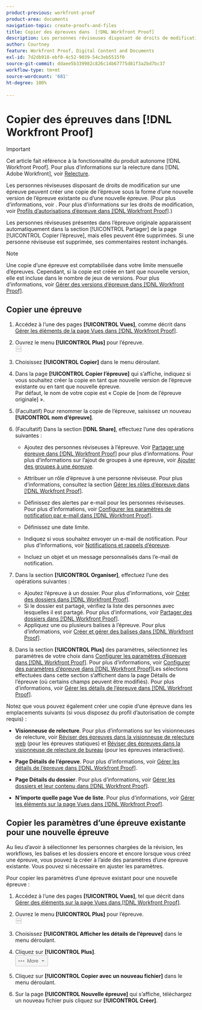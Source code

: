 ```yaml
---
product-previous: workfront-proof
product-area: documents
navigation-topic: create-proofs-and-files
title: Copier des épreuves dans  [!DNL Workfront Proof]
description: Les personnes réviseuses disposant de droits de modification sur une épreuve peuvent créer une copie de l’épreuve sous la forme d’une nouvelle version de l’épreuve existante ou d’une nouvelle épreuve. (Pour plus d’informations, voir . Pour plus d’informations sur les droits de modification, voir Profils d’autorisations d’épreuve dans Workfront Proof.)
author: Courtney
feature: Workfront Proof, Digital Content and Documents
exl-id: 7d2db918-ebf0-4c52-9039-54c3eb5515f0
source-git-commit: ddaee5b339982c826c14b67775d81f3a2bd7bc37
workflow-type: tm+mt
source-wordcount: '681'
ht-degree: 100%

---
```


# Copier des épreuves dans [!DNL Workfront Proof]

>[!IMPORTANT]
>
>Cet article fait référence à la fonctionnalité du produit autonome [!DNL Workfront Proof]. Pour plus d’informations sur la relecture dans [!DNL Adobe Workfront], voir [Relecture](../../../review-and-approve-work/proofing/proofing.md).

Les personnes réviseuses disposant de droits de modification sur une épreuve peuvent créer une copie de l’épreuve sous la forme d’une nouvelle version de l’épreuve existante ou d’une nouvelle épreuve. (Pour plus d’informations, voir . Pour plus d’informations sur les droits de modification, voir [Profils d’autorisations d’épreuve dans  [!DNL Workfront Proof]](../../../workfront-proof/wp-acct-admin/account-settings/proof-perm-profiles-in-wp.md).)

Les personnes réviseuses présentes dans l’épreuve originale apparaissent automatiquement dans la section [!UICONTROL Partager] de la page [!UICONTROL Copier l’épreuve], mais elles peuvent être supprimées. Si une personne réviseuse est supprimée, ses commentaires restent inchangés.

>[!NOTE]
>
>Une copie d’une épreuve est comptabilisée dans votre limite mensuelle d’épreuves. Cependant, si la copie est créée en tant que nouvelle version, elle est incluse dans le nombre de jeux de versions. Pour plus d’informations, voir [Gérer des versions d’épreuve dans  [!DNL Workfront Proof]](../../../workfront-proof/wp-work-proofsfiles/manage-your-work/manage-proof-versions.md).

## Copier une épreuve

1. Accédez à l’une des pages **[!UICONTROL Vues]**, comme décrit dans [Gérer les éléments de la page Vues dans  [!DNL Workfront Proof]](../../../workfront-proof/wp-work-proofsfiles/manage-your-work/manage-items-on-views-page.md).

1. Ouvrez le menu **[!UICONTROL Plus]** pour l’épreuve.\
   ![Menu Plus](assets/more-button-small.png)

1. Choisissez **[!UICONTROL Copier]** dans le menu déroulant.
1. Dans la page **[!UICONTROL Copier l’épreuve]** qui s’affiche, indiquez si vous souhaitez créer la copie en tant que nouvelle version de l’épreuve existante ou en tant que nouvelle épreuve.\
   Par défaut, le nom de votre copie est « Copie de [nom de l’épreuve originale] ».

1. (Facultatif) Pour renommer la copie de l’épreuve, saisissez un nouveau **[!UICONTROL nom d’épreuve]**.
1. (Facultatif) Dans la section **[!DNL Share]**, effectuez l’une des opérations suivantes :

   * Ajoutez des personnes réviseuses à l’épreuve. Voir [Partager une épreuve dans  [!DNL Workfront Proof]](../../../workfront-proof/wp-work-proofsfiles/share-proofs-and-files/share-proof.md) pour plus d’informations. Pour plus d’informations sur l’ajout de groupes à une épreuve, voir [Ajouter des groupes à une épreuve](../../../workfront-proof/wp-mnguserscontacts/groups/add-groups.md).

   * Attribuer un rôle d’épreuve à une personne réviseuse. Pour plus d’informations, consultez la section [Gérer les rôles d’épreuve dans  [!DNL Workfront Proof]](../../../workfront-proof/wp-work-proofsfiles/share-proofs-and-files/manage-proof-roles.md).
   * Définissez des alertes par e-mail pour les personnes réviseuses. Pour plus d’informations, voir [Configurer les paramètres de notification par e-mail dans  [!DNL Workfront Proof]](../../../workfront-proof/wp-emailsntfctns/email-alerts/config-email-notification-settings-wp.md).
   * Définissez une date limite.
   * Indiquez si vous souhaitez envoyer un e-mail de notification. Pour plus d’informations, voir [Notifications et rappels d’épreuve](https://support.workfront.com/hc/en-us/sections/115000920788-Proof-notifications-and-reminders).
   * Incluez un objet et un message personnalisés dans l’e-mail de notification.

1. Dans la section **[!UICONTROL Organiser]**, effectuez l’une des opérations suivantes :

   * Ajoutez l’épreuve à un dossier. Pour plus d’informations, voir [Créer des dossiers dans  [!DNL Workfront Proof]](../../../workfront-proof/wp-work-proofsfiles/organize-your-work/create-folders.md).
   * Si le dossier est partagé, vérifiez la liste des personnes avec lesquelles il est partagé. Pour plus d’informations, voir [Partager des dossiers dans  [!DNL Workfront Proof]](../../../workfront-proof/wp-work-proofsfiles/organize-your-work/share-folders.md).
   * Appliquez une ou plusieurs balises à l’épreuve. Pour plus d’informations, voir [Créer et gérer des balises dans  [!DNL Workfront Proof]](../../../workfront-proof/wp-work-proofsfiles/organize-your-work/create-and-manage-tags.md).

1. Dans la section **[!UICONTROL Plus]** des paramètres, sélectionnez les paramètres de votre choix dans [Configurer les paramètres d’épreuve dans  [!DNL Workfront Proof]](../../../workfront-proof/wp-work-proofsfiles/manage-your-work/configure-proof-settings.md). Pour plus d’informations, voir [Configurer des paramètres d’épreuve dans  [!DNL Workfront Proof]](../../../workfront-proof/wp-work-proofsfiles/manage-your-work/configure-proof-settings.md)Les sélections effectuées dans cette section s’affichent dans la page Détails de l’épreuve (où certains champs peuvent être modifiés). Pour plus d’informations, voir [Gérer les détails de l’épreuve dans  [!DNL Workfront Proof]](../../../workfront-proof/wp-work-proofsfiles/manage-your-work/manage-proof-details.md).

Notez que vous pouvez également créer une copie d’une épreuve dans les emplacements suivants (si vous disposez du profil d’autorisation de compte requis) :

* **Visionneuse de relecture**. Pour plus d’informations sur les visionneuses de relecture, voir [Réviser des épreuves dans la visionneuse de relecture web](https://support.workfront.com/hc/en-us/sections/115000275214-Reviewing-Proofs-in-the-Web-Proofing-Viewer) (pour les épreuves statiques) et [Réviser des épreuves dans la visionneuse de relecture de bureau](https://support.workfront.com/hc/en-us/sections/360000686434-Reviewing-Proofs-in-the-Desktop-Proofing-Viewer) (pour les épreuves interactives).

* **Page Détails de l’épreuve**. Pour plus d’informations, voir [Gérer les détails de l’épreuve dans  [!DNL Workfront Proof]](../../../workfront-proof/wp-work-proofsfiles/manage-your-work/manage-proof-details.md).

* **Page Détails du dossier**. Pour plus d’informations, voir [Gérer les dossiers et leur contenu dans  [!DNL Workfront Proof]](../../../workfront-proof/wp-work-proofsfiles/organize-your-work/manage-folders-and-contents.md).

* **N’importe quelle page Vue de liste**. Pour plus d’informations, voir [Gérer les éléments sur la page Vues dans  [!DNL Workfront Proof]](../../../workfront-proof/wp-work-proofsfiles/manage-your-work/manage-items-on-views-page.md).

## Copier les paramètres d’une épreuve existante pour une nouvelle épreuve

Au lieu d’avoir à sélectionner les personnes chargées de la révision, les workflows, les balises et les dossiers encore et encore lorsque vous créez une épreuve, vous pouvez la créer à l’aide des paramètres d’une épreuve existante. Vous pouvez si nécessaire en ajuster les paramètres.

Pour copier les paramètres d’une épreuve existant pour une nouvelle épreuve :

1. Accédez à l’une des pages **[!UICONTROL Vues]**, tel que décrit dans [Gérer des éléments sur la page Vues dans  [!DNL Workfront Proof]](../../../workfront-proof/wp-work-proofsfiles/manage-your-work/manage-items-on-views-page.md).

1. Ouvrez le menu **[!UICONTROL Plus]** pour l’épreuve.\
   ![Menu Plus](assets/more-button-small.png)

1. Choisissez **[!UICONTROL Afficher les détails de l’épreuve]** dans le menu déroulant.
1. Cliquez sur **[!UICONTROL Plus]**.\
   ![More_button_text_version.png](assets/more-button-text-version.png)

1. Cliquez sur **[!UICONTROL Copier avec un nouveau fichier]** dans le menu déroulant.
1. Sur la page **[!UICONTROL Nouvelle épreuve]** qui s’affiche, téléchargez un nouveau fichier puis cliquez sur **[!UICONTROL Créer]**.

